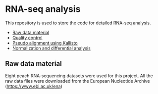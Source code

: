 # RNA-seq analysis  

This repository is used to store the code for detailed RNA-seq analysis.  
- [Raw data material](#Raw-data-material)
- [Quality control](#Quality-control)
- [Pseudo alignment using Kallisto](#Pseudoalignment-using-Kallisto)
- [Normalization and differential analysis](#Normalization-and-differential-analysis)
  


## Raw data material
Eight peach RNA-sequencing datasets were used for this project. All the raw data files were downloaded from the European Nucleotide
Archive (https://www.ebi.ac.uk/ena)
